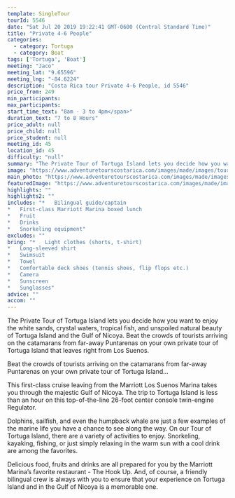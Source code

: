 ```yaml
---
template: SingleTour
tourId: 5546
date: "Sat Jul 20 2019 19:22:41 GMT-0600 (Central Standard Time)"
title: "Private 4-6 People"
categories: 
  - category: Tortuga
  - category: Boat
tags: ['Tortuga', 'Boat']
meeting: "Jaco"
meeting_lat: "9.65596"
meeting_lng: "-84.6224"
description: "Costa Rica tour Private 4-6 People, id 5546"
price_from: 249
min_participants: 
max_participants: 
start_time_text: "8am - 3 to 4pm</span>"
duration_text: "7 to 8 Hours"
price_adult: null
price_child: null
price_student: null
meeting_id: 45
location_id: 45
difficulty: "null"
summary: "The Private Tour of Tortuga Island lets you decide how you want to enjoy the white sands, crystal waters, tropical fish, and unspoiled natural beauty of Tortuga Island and the Gulf of Nicoya…"
image: "https://www.adventuretourscostarica.com/images/made/images/tours/Tortuga_Island/tortuga-island-costa-rica-1_350_250_c1.jpg"
main_photo: "https://www.adventuretourscostarica.com/images/made/images/tours/Tortuga_Island/tortuga-island-costa-rica-1_350_250_c1.jpg"
featuredImage: "https://www.adventuretourscostarica.com/images/made/images/tours/Tortuga_Island/tortuga-island-costa-rica-1_350_250_c1.jpg"
highlights: ""
highlights2: ""
includes: "*   Bilingual guide/captain
*   First-class Marriott Marina boxed lunch
*   Fruit
*   Drinks
*   Snorkeling equipment"
excludes: ""
bring: "*   Light clothes (shorts, t-shirt)
*   Long-sleeved shirt
*   Swimsuit
*   Towel
*   Comfortable deck shoes (tennis shoes, flip flops etc.)
*   Camera
*   Sunscreen
*   Sunglasses"
advice: ""
accom: ""
---
```

The Private Tour of Tortuga Island lets you decide how you want to enjoy the white sands, crystal waters, tropical fish, and unspoiled natural beauty of Tortuga Island and the Gulf of Nicoya. Beat the crowds of tourists arriving on the catamarans from far-away Puntarenas on your own private tour of Tortuga Island that leaves right from Los Suenos.

Beat the crowds of tourists arriving on the catamarans from far-away Puntarenas on your own private tour of Tortuga Island...

This first-class cruise leaving from the Marriott Los Suenos Marina takes you through the majestic Gulf of Nicoya. The trip to Tortuga Island is less than an hour on this top-of-the-line 26-foot center console twin-engine Regulator.

Dolphins, sailfish, and even the humpback whale are just a few examples of the marine life you have a chance to see along the way. On our Tour of Tortuga Island, there are a variety of activities to enjoy. Snorkeling, kayaking, fishing, or just simply relaxing in the warm sun with a cool drink are among the favorites.

Delicious food, fruits and drinks are all prepared for you by the Marriott Marina’s favorite restaurant - The Hook Up. And, of course, a friendly bilingual crew is always with you to ensure that your experience on Tortuga Island and in the Gulf of Nicoya is a memorable one.